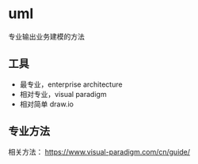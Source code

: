 # uml
专业输出业务建模的方法

## 工具
- 最专业，enterprise architecture
- 相对专业，visual paradigm
- 相对简单 draw.io

## 专业方法
相关方法：
https://www.visual-paradigm.com/cn/guide/
